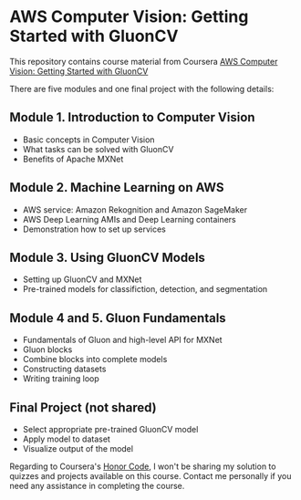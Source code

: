 # AWS Computer Vision: Getting Started with GluonCV

This repository contains course material from Coursera [AWS Computer Vision: Getting Started with GluonCV](https://www.coursera.org/learn/aws-computer-vision-gluoncv)

There are five modules and one final project with the following details:

## Module 1. Introduction to Computer Vision
- Basic concepts in Computer Vision
- What tasks can be solved with GluonCV
- Benefits of Apache MXNet

## Module 2. Machine Learning on AWS
- AWS service: Amazon Rekognition and Amazon SageMaker
- AWS Deep Learning AMIs and Deep Learning containers
- Demonstration how to set up services

## Module 3. Using GluonCV Models
- Setting up GluonCV and MXNet
- Pre-trained models for classifiction, detection, and segmentation

## Module 4 and 5. Gluon Fundamentals
- Fundamentals of Gluon and high-level API for MXNet
- Gluon blocks
- Combine blocks into complete models
- Constructing datasets
- Writing training loop

## Final Project (not shared)
- Select appropriate pre-trained GluonCV model
- Apply model to dataset
- Visualize output of the model

Regarding to Coursera's [Honor Code](https://www.coursera.org/about/terms), I won't be sharing my solution to quizzes and projects available on this course. Contact me personally if you need any assistance in completing the course.